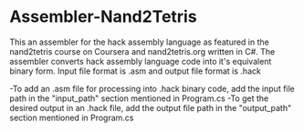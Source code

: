 # Assembler-Nand2Tetris
 This an assembler for the hack assembly language as featured in the nand2tetris course on Coursera and nand2tetris.org written in C#. The assembler converts hack assembly 
 language code into it's equivalent binary form. Input file format is .asm and output file format is .hack
 
 -To add an .asm file for processing into .hack binary code, add the input file path in the "input_path" section mentioned in Program.cs
 -To get the desired output in an .hack file, add the output file path in the "output_path" section mentioned in Program.cs
